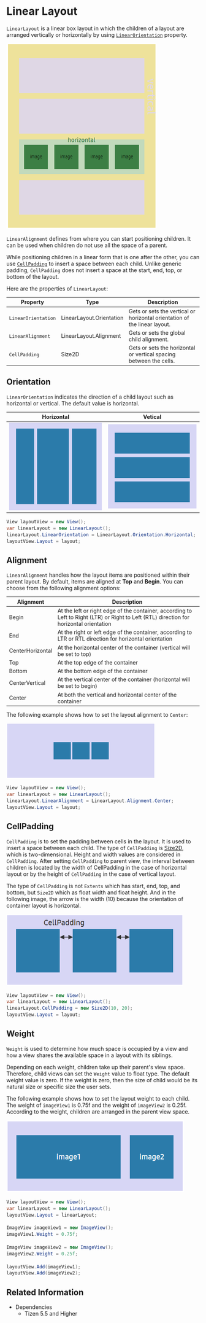 # Linear Layout

`LinearLayout` is a linear box layout in which the children of a layout are arranged vertically or horizontally by using [`LinearOrientation`](#orientation) property.

![LinearLayout](./media/linearTotal.png)

`LinearAlignment` defines from where you can start positioning children. It can be used when children do not use all the space of a parent.

While positioning children in a linear form that is one after the other, you can use [`CellPadding`](#cellPadding) to insert a space between each child. Unlike generic padding, `CellPadding` does not insert a space at the start, end, top, or bottom of the layout.

Here are the properties of `LinearLayout`:

| Property               | Type            | Description  |
| -----------------------| --------------- | ------------ |
| `LinearOrientation`    | LinearLayout.Orientation | Gets or sets the vertical or horizontal orientation of the linear layout. |
| `LinearAlignment`      | LinearLayout.Alignment  | Gets or sets the global child alignment. |
| `CellPadding`          | Size2D      | Gets or sets the horizontal or vertical spacing between the cells. |


<a name="orientation"></a>
## Orientation

`LinearOrientation` indicates the direction of a child layout such as horizontal or vertical. The default value is horizontal.

| Horizontal | Vetical |
| -----------------------| --------------- |
| ![Horizontal](./media/horizontalLayout.png) | ![Vertical](./media/verticalLayout.png)  |

```csharp
View layoutView = new View();
var linearLayout = new LinearLayout();
linearLayout.LinearOrientation = LinearLayout.Orientation.Horizontal;
layoutView.Layout = layout;
```

<a name="alignment"></a>
## Alignment

`LinearAlignment` handles how the layout items are positioned within their parent layout. By default, items are aligned at **Top** and **Begin**.
You can choose from the following alignment options:

| Alignment  | Description        |
| ---------- | ------------------ |
| Begin      | At the left or right edge of the container, according to Left to Right (LTR) or Right to Left (RTL) direction for horizontal orientation |
| End        | At the right or left edge of the container, according to LTR or RTL direction for horizontal orientation |
| CenterHorizontal | At the horizontal center of the container (vertical will be set to top) |
| Top        | At the top edge of the container |
| Bottom     | At the bottom edge of the container |
| CenterVertical | At the vertical center of the container (horizontal will be set to begin) |
| Center    | At both the vertical and horizontal center of the container |

The following example shows how to set the layout alignment to `Center`:

![LinearAlignment](./media/linearAlignment.png)

```csharp
View layoutView = new View();
var linearLayout = new LinearLayout();
linearLayout.LinearAlignment = LinearLayout.Alignment.Center;
layoutView.Layout = layout;
```

<a name="cellPadding"></a>
## CellPadding

`CellPadding` is to set the padding between cells in the layout. It is used to insert a space between each child.
The type of `CellPadding` is [Size2D](https://samsung.github.io/TizenFX/latest/api/Tizen.NUI.Size2D.html), which is two-dimensional. Height and width values are considered in `CellPadding`.
After setting `CellPadding` to parent view, the interval between children is located by the width of CellPadding in the case of horizontal layout or by the height of `CellPadding` in the case of vertical layout.

The type of `CellPadding` is not `Extents` which has start, end, top, and bottom, but `Size2D` which as float width and float height. And in the following image, the arrow is the width (10) because the orientation of container layout is horizontal.

![CellPadding](./media/cellPadding.png)

```csharp
View layoutView = new View();
var linearLayout = new LinearLayout();
linearLayout.CellPadding = new Size2D(10, 20);
layoutView.Layout = layout;
```

<a name="weight"></a>
## Weight

`Weight` is used to determine how much space is occupied by a view and how a view shares the available space in a layout with its siblings.

Depending on each weight, children take up their parent's view space. Therefore, child views can set the `Weight` value to float type. The default weight value is zero. If the weight is zero, then the size of child would be its natural size or specific size the user sets.

The following example shows how to set the layout weight to each child. The weight of `imageView1` is 0.75f and the weight of `imageView2` is 0.25f. According to the weight, children are arranged in the parent view space.

![Weight](./media/weight.png)

```csharp
View layoutView = new View();
var linearLayout = new LinearLayout();
layoutView.Layout = linearLayout;

ImageView imageView1 = new ImageView();
imageView1.Weight = 0.75f;

ImageView imageView2 = new ImageView();
imageView2.Weight = 0.25f;

layoutView.Add(imageView1);
layoutView.Add(imageView2);
```


## Related Information

- Dependencies
  -  Tizen 5.5 and Higher
